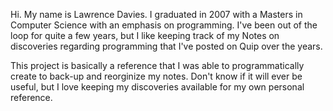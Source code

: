 Hi.  My name is Lawrence Davies.  I graduated in 2007 with a Masters
in Computer Science with an emphasis on programming.  I've been
out of the loop for quite a few years, but I like keeping track of
my Notes on discoveries regarding programming that I've posted 
on Quip over the years.

This project is basically a reference that I was able to programmatically
create to back-up and reorginize my notes.  Don't know if it will
ever be useful, but I love keeping my discoveries available for my
own personal reference.


